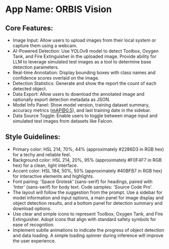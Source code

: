 # **App Name**: ORBIS Vision

## Core Features:

- Image Input: Allow users to upload images from their local system or capture them using a webcam.
- AI-Powered Detection: Use YOLOv8 model to detect Toolbox, Oxygen Tank, and Fire Extinguisher in the uploaded image. Provide ability for LLM to leverage simulated test images as a tool to determine base detection parameters.
- Real-time Annotation: Display bounding boxes with class names and confidence scores overlaid on the image.
- Detection Statistics: Generate and show the report the count of each detected object.
- Data Export: Allow users to download the annotated image and optionally export detection metadata as JSON.
- Model Info Panel: Show model version, training dataset summary, accuracy metrics (mAP@0.5), and last training date in the sidebar.
- Data Source Toggle: Enable users to toggle between image input and simulated test images from datasets like Falcon.

## Style Guidelines:

- Primary color: HSL 214, 70%, 44% (approximately #2286D3 in RGB hex) for a techy and reliable feel.
- Background color: HSL 214, 20%, 95% (approximately #F0F4F7 in RGB hex) for a clean, light interface.
- Accent color: HSL 184, 50%, 50% (approximately #40BFB7 in RGB hex) for interactive elements and highlights.
- Font pairing: 'Space Grotesk' (sans-serif) for headings, paired with 'Inter' (sans-serif) for body text. Code samples: 'Source Code Pro'.
- The layout will follow the suggestion from the prompt. Use a sidebar for model information and input options, a main panel for image display and object detection results, and a bottom panel for detection summary and download options.
- Use clear and simple icons to represent Toolbox, Oxygen Tank, and Fire Extinguisher. Adopt icons that align with standard safety symbols for ease of recognition.
- Implement subtle animations to indicate the progress of object detection and data loading. A simple loading spinner during inference will improve the user experience.